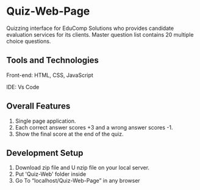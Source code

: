 # Quiz-Web-Page
Quizzing interface for EduComp Solutions who provides candidate evaluation services for its clients. 
Master question list contains 20 multiple choice questions. 

## Tools and Technologies
Front-end: HTML, CSS, JavaScript

IDE: Vs Code



## Overall Features

1. Single page application.
2. Each correct answer scores +3 and a wrong answer scores -1.
3. Show the final score at the end of the quiz.

## Development Setup

1. Download zip file and U nzip file on your local server.
2. Put 'Quiz-Web' folder inside
3. Go To “localhost/Quiz-Web-Page” in any browser
